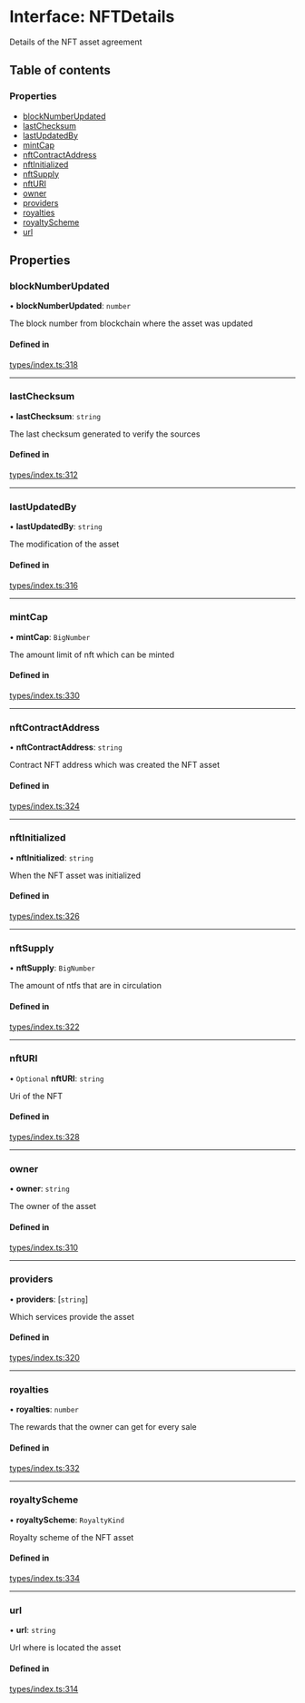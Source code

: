 # Interface: NFTDetails

Details of the NFT asset agreement

## Table of contents

### Properties

- [blockNumberUpdated](NFTDetails.md#blocknumberupdated)
- [lastChecksum](NFTDetails.md#lastchecksum)
- [lastUpdatedBy](NFTDetails.md#lastupdatedby)
- [mintCap](NFTDetails.md#mintcap)
- [nftContractAddress](NFTDetails.md#nftcontractaddress)
- [nftInitialized](NFTDetails.md#nftinitialized)
- [nftSupply](NFTDetails.md#nftsupply)
- [nftURI](NFTDetails.md#nfturi)
- [owner](NFTDetails.md#owner)
- [providers](NFTDetails.md#providers)
- [royalties](NFTDetails.md#royalties)
- [royaltyScheme](NFTDetails.md#royaltyscheme)
- [url](NFTDetails.md#url)

## Properties

### blockNumberUpdated

• **blockNumberUpdated**: `number`

The block number from blockchain where the asset was updated

#### Defined in

[types/index.ts:318](https://github.com/nevermined-io/react-components/blob/0b67473/catalog/src/types/index.ts#L318)

___

### lastChecksum

• **lastChecksum**: `string`

The last checksum generated to verify the sources

#### Defined in

[types/index.ts:312](https://github.com/nevermined-io/react-components/blob/0b67473/catalog/src/types/index.ts#L312)

___

### lastUpdatedBy

• **lastUpdatedBy**: `string`

The modification of the asset

#### Defined in

[types/index.ts:316](https://github.com/nevermined-io/react-components/blob/0b67473/catalog/src/types/index.ts#L316)

___

### mintCap

• **mintCap**: `BigNumber`

The amount limit of nft which can be minted

#### Defined in

[types/index.ts:330](https://github.com/nevermined-io/react-components/blob/0b67473/catalog/src/types/index.ts#L330)

___

### nftContractAddress

• **nftContractAddress**: `string`

Contract NFT address which was created the NFT asset

#### Defined in

[types/index.ts:324](https://github.com/nevermined-io/react-components/blob/0b67473/catalog/src/types/index.ts#L324)

___

### nftInitialized

• **nftInitialized**: `string`

When the NFT asset was initialized

#### Defined in

[types/index.ts:326](https://github.com/nevermined-io/react-components/blob/0b67473/catalog/src/types/index.ts#L326)

___

### nftSupply

• **nftSupply**: `BigNumber`

The amount of ntfs that are in circulation

#### Defined in

[types/index.ts:322](https://github.com/nevermined-io/react-components/blob/0b67473/catalog/src/types/index.ts#L322)

___

### nftURI

• `Optional` **nftURI**: `string`

Uri of the NFT

#### Defined in

[types/index.ts:328](https://github.com/nevermined-io/react-components/blob/0b67473/catalog/src/types/index.ts#L328)

___

### owner

• **owner**: `string`

The owner of the asset

#### Defined in

[types/index.ts:310](https://github.com/nevermined-io/react-components/blob/0b67473/catalog/src/types/index.ts#L310)

___

### providers

• **providers**: [`string`]

Which services provide the asset

#### Defined in

[types/index.ts:320](https://github.com/nevermined-io/react-components/blob/0b67473/catalog/src/types/index.ts#L320)

___

### royalties

• **royalties**: `number`

The rewards that the owner can get for every sale

#### Defined in

[types/index.ts:332](https://github.com/nevermined-io/react-components/blob/0b67473/catalog/src/types/index.ts#L332)

___

### royaltyScheme

• **royaltyScheme**: `RoyaltyKind`

Royalty scheme of the NFT asset

#### Defined in

[types/index.ts:334](https://github.com/nevermined-io/react-components/blob/0b67473/catalog/src/types/index.ts#L334)

___

### url

• **url**: `string`

Url where is located the asset

#### Defined in

[types/index.ts:314](https://github.com/nevermined-io/react-components/blob/0b67473/catalog/src/types/index.ts#L314)
